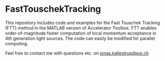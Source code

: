 # FastTouschekTracking

This repository includes code and examples for the Fast Touschek Tracking (FTT) method in the MATLAB version of Accelerator Toolbox. 
FTT enables order-of-magnitude faster computation of local momentum acceptance in 4th generation light sources. The code can easily be modified for parallel computing.

Feel free to contact me with questions etc. on jonas.kallestrup@psi.ch
